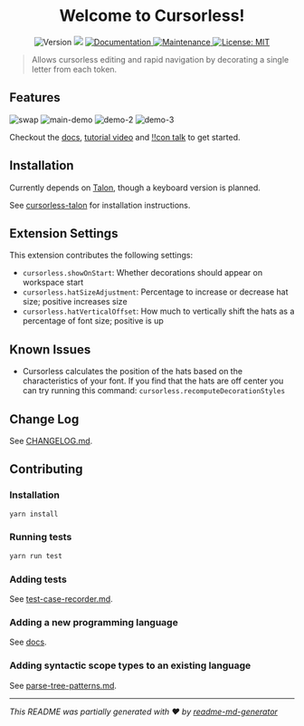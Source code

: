 <h1 align="center">Welcome to Cursorless!</h1>
<p align="center">
  <img alt="Version" src="https://img.shields.io/badge/version-0.17.2-blue.svg?cacheSeconds=2592000" />
  <img src="https://img.shields.io/badge/vscode-%5E1.53.0-blue.svg" />
  <a href="https://github.com/pokey/cursorless-talon/tree/master/docs" target="_blank">
    <img alt="Documentation" src="https://img.shields.io/badge/documentation-yes-brightgreen.svg" />
  </a>
  <a href="https://github.com/pokey/cursorless-vscode/graphs/commit-activity" target="_blank">
    <img alt="Maintenance" src="https://img.shields.io/maintenance/yes/2021.svg" />
  </a>
  <a href="https://github.com/pokey/cursorless-vscode/blob/master/LICENSE" target="_blank">
    <img alt="License: MIT" src="https://img.shields.io/github/license/pokey/cursorless-vscode" />
  </a>
</p>

> Allows cursorless editing and rapid navigation by decorating a single letter from each token.

## Features

![swap](images/swap.gif)
![main-demo](images/main-demo.gif)
![demo-2](images/demo-2.gif)
![demo-3](images/demo-3.gif)

Checkout the [docs](https://github.com/pokey/cursorless-talon/blob/master/docs), [tutorial video](https://www.youtube.com/watch?v=JxcNW0hnfTk) and [!!con talk](https://www.youtube.com/watch?v=Py9xjeIhxOg) to get started.

## Installation

Currently depends on [Talon](https://talonvoice.com/), though a keyboard
version is planned.

See [cursorless-talon](https://github.com/pokey/cursorless-talon) for installation instructions.

## Extension Settings

This extension contributes the following settings:

- `cursorless.showOnStart`: Whether decorations should appear on workspace start
- `cursorless.hatSizeAdjustment`: Percentage to increase or decrease hat size; positive increases size
- `cursorless.hatVerticalOffset`: How much to vertically shift the hats as a percentage of font size; positive is up

## Known Issues

- Cursorless calculates the position of the hats based on the characteristics of your font. If you find that the hats are off center you can try running this command: `cursorless.recomputeDecorationStyles`

## Change Log

See [CHANGELOG.md](CHANGELOG.md).

## Contributing

### Installation

```sh
yarn install
```

### Running tests

```sh
yarn run test
```

### Adding tests

See [test-case-recorder.md](docs/test-case-recorder.md).

### Adding a new programming language

See [docs](docs/adding-a-new-language.md).

### Adding syntactic scope types to an existing language

See [parse-tree-patterns.md](docs/parse-tree-patterns.md).

---

_This README was partially generated with ❤️ by [readme-md-generator](https://github.com/kefranabg/readme-md-generator)_
